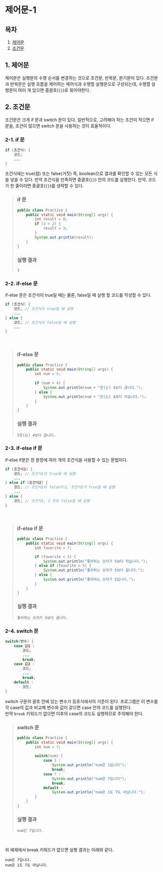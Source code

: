 # 제어문-1

## 목차
1. [제어문](#1-제어문)
2. [조건문](#2-조건문)

## 1. 제어문
제어문은 실행문의 수행 순서를 변경하는 것으로 조건문, 반복문, 분기문이 있다. 조건문과 반복문은 실행 흐름을 제어하는 제어식과 수행할 실행문으로 구성되는데, 수행할 실행문이 여러 개 있으면 중괄호(`{}`)로 묶어야한다.

## 2. 조건문
조건문은 크게 if 문과 switch 문이 있다. 일반적으로, 고려해야 하는 조건이 적으면 if 문을, 조건이 많으면 switch 문을 사용하는 것이 효율적이다.

### 2-1. if 문
```java
if (조건식) {
    코드;
    ...
}
```
조건식에는 true(참) 또는 false(거짓) 즉, boolean으로 결과를 확인할 수 있는 모든 식을 넣을 수 있다. 만약 조건식을 만족하면 중괄호(`{}`) 안의 코드를 실행한다. 만약, 코드가 한 줄이라면 중괄호(`{}`)를 생략할 수 있다.

> ### if 문
> ```java
> public class Practice {
>     public static void main(String[] args) {
>         int result = 0;
>         if (3 > 2) {
>             result = 3;
>         }
>         System.out.println(result);
>     } 
> }
> ```
> ### 실행 결과
> ```
> 3
> ```


### 2-2. if-else 문
if-else 문은 조건식이 true일 때는 물론, false일 때 실행 할 코드를 작성할 수 있다.
```java
if (조건식) {
    코드; // 조건식이 true일 때 실행
    ...
} else {
    코드; // 조건식이 false일 때 실행
    ...
}
```
<br/>

> ### if-else 문
> ```java
> public class Practice {
>     public static void main(String[] args) {
>         int num = 5;
>         
>         if (num > 4) {
>             System.out.println(num + "은(는) 4보다 큽니다.");
>         } else {
>             System.out.println(num + "은(는) 4보다 작습니다.");
>         }
>     } 
> }
> ```
> ### 실행 결과
> ```
> 5은(는) 4보다 큽니다.
> ```


### 2-3. if-else if 문
if-else if문은 한 문장에 여러 개의 조건식을 사용할 수 있는 문법이다.

```java
if (조건식1) {
    코드; // 조건식1이 true일 때 실행
    ...
} else if (조건식2) {
    코드; // 조건식1이 false이고, 조건식2가 true일 때 실행
    ...
} else {
    코드; // 조건식1, 2 모두 false일 때 실행
}
```

<br/>

> ### if-else if 문
> ```java
> public class Practice {
>     public static void main(String[] args) {
>         int favorite = 7;
> 
>         if (favorite < 5) {
>             System.out.println("좋아하는 숫자가 5보다 작습니다.");
>         } else if (favorite > 5) {
>             System.out.println("좋아하는 숫자가 5보다 큽니다.");
>         } else {
>             System.out.println("좋아하는 숫자가 5입니다.");
>         }
>     } 
> }
> ```
> ### 실행 결과
> ```
> 좋아하는 숫자가 5보다 큽니다.
> ```



### 2-4. switch 문

```java
switch(변수) {
    case 값1 :
        코드;
        ...
        break;
    case 값2 :
        코드;
        ...
        break; 
    default :
        코드;
}
```

switch 구문의 괄호 안에 있는 변수가 등호식에서의 기준이 된다. 프로그램은 이 변수를 각 case의 값과 비교해 변수와 값이 같으면 case 안의 코드를 실행한다. 
<br/>
만약 `break` 키워드가 없으면 이후의 case의 코드도 실행하므로 주의해야 한다.


> ### switch 문
> ```java
> public class Practice {
>     public static void main(String[] args) {
>         int num = 7;
>         
>         switch(num) {
>             case 1 :
>                 System.out.println("num은 1입니다");
>                 break;
>             case 7 :
>                 System.out.println("num은 7입니다");
>                 break;
>             default :
>                 System.out.println("num은 1도 7도 아닙니다.");
>         }
>     } 
> }
> ```
> ### 실행 결과
> ```
> num은 7입니다.
> ```

<br/>

위 예제에서 break 키워드가 없으면 실행 결과는 아래와 같다.
```
num은 7입니다.
num은 1도 7도 아닙니다.
```









